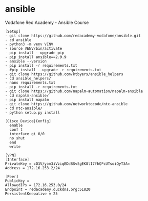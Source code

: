 # ansible
Vodafone Red Academy - Ansible Course

    [Setup]
    - git clone https://github.com/redacademy-vodafone/ansible.git
    - cd ansible
    - python3 -m venv VENV
    - source VENV/bin/activate
    - pip install --upgrade pip
    - pip install ansible==2.9.9
    - ansible --version
    - pip install -r requirements.txt
    - #pip install --upgrade -r requirements.txt 
    - git clone https://github.com/ktbyers/ansible_helpers
    - cd ansible_helpers/
    - nano requirements.txt
    - pip install -r requirements.txt 
    - git clone https://github.com/napalm-automation/napalm-ansible
    - cd napalm-ansible/
    - pip install napalm
    - git clone https://github.com/networktocode/ntc-ansible
    - cd ntc-ansible/
    - python setup.py install

    [Cisco Device|Config]
      enable
      conf t
      interface gi 0/0
      no shut
      end
      write
    
    [VPN]
    [Interface]
    PrivateKey = cO1V/yom3iVziqEDd8SvSgEKOlI7fhQPcUTsoiQyT3A=
    Address = 172.16.253.2/24

    [Peer]
    PublicKey = 
    AllowedIPs = 172.16.253.0/24
    Endpoint = redacademy.duckdns.org:51820
    PersistentKeepalive = 25
